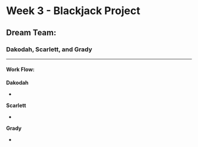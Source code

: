 # Week 3 - Blackjack Project

## Dream Team:

### Dakodah, Scarlett, and Grady

---
#### Work Flow:

**Dakodah** 

- 

**Scarlett**

- 


**Grady** 

- 